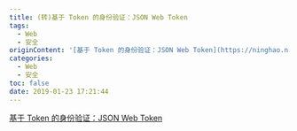 ```yaml
---
title: (转)基于 Token 的身份验证：JSON Web Token
tags:
  - Web
  - 安全
originContent: '[基于 Token 的身份验证：JSON Web Token](https://ninghao.net/blog/2834)'
categories:
  - Web
  - 安全
toc: false
date: 2019-01-23 17:21:44
---
```


[基于 Token 的身份验证：JSON Web Token](https://ninghao.net/blog/2834)